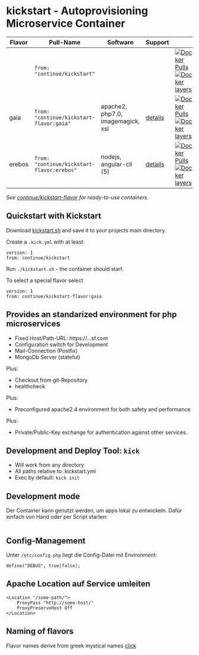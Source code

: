 # kickstart - Autoprovisioning Microservice Container

| Flavor  | Pull-Name                                  | Software                                    | Support                      |    |
|---------|--------------------------------------------|---------------------------------------------|------------------------------|----|
|         | `from: "continue/kickstart"`               | <base container>                            |                              | [![Docker Pulls](https://img.shields.io/docker/pulls/continue/kickstart.svg)](https://hub.docker.com/r/continue/kickstart/) [![Docker layers](https://images.microbadger.com/badges/image/continue/kickstart.svg)](https://microbadger.com/images/continue/kickstart) |
| gaia    | `from: "continue/kickstart-flavor:gaia"`   | apache2, php7.0, imagemagick, xsl           | [details](.flavors/gaia/)    | [![Docker Pulls](https://img.shields.io/docker/pulls/continue/kickstart-flavor:gaia.svg)](https://hub.docker.com/r/continue/kickstart/) [![Docker layers](https://images.microbadger.com/badges/image/continue/kickstart-flavor:gaia.svg)](https://microbadger.com/images/continue/kickstart-flavor:gaia) |
| erebos  | `from: "continue/kickstart-flavor:erebos"` | nodejs, angular-cli (5)                     | [details](.flavors/erebos/)  | [![Docker Pulls](https://img.shields.io/docker/pulls/continue/kickstart-flavor:erebos.svg)](https://hub.docker.com/r/continue/kickstart/) [![Docker layers](https://images.microbadger.com/badges/image/continue/kickstart-flavor:erebos.svg)](https://microbadger.com/images/continue/kickstart-flavor:erebos) |


*See [continue/kickstart-flavor](https://github.com/c7lab/kickstart-flavor) for ready-to-use containers.*


## Quickstart with Kickstart

Download [kickstart.sh](https://raw.githubusercontent.com/c7lab/kickstart/master/opt/kickstart.sh) and save
it to your projects main directory.

Create a `.kick.yml` with at least:

```
version: 1
from: continue/kickstart
```

Run `./kickstart.sh` - the container should start.

To select a special flavor select

```
version: 1
from: continue/kickstart-flavor:gaia
```


## Provides an standarized environment for php microservices

- Fixed Host/Path-URL: https://<branch>.<service-name>.<namespace>.sf.com
- Configuration switch for Development
- Mail-Connection (Postfix)
- MongoDb Server (stateful)

Plus:

- Checkout from git-Repository
- healthcheck

Plus:

- Preconfigured apache2.4 environment for both safety and performance

Plus:

- Private/Public-Key exchange for authentication against other
  services.


## Development and Deploy Tool: `kick`

- Will work from any directory
- All paths relative to .kickstart.yml
- Exec by default: `kick init`



## Development mode

Der Container kann genutzt werden, um apps lokal zu entwickeln. Dafür
einfach von Hand oder per Script starten:

```

```



## Config-Management

Unter `/etc/config.php` liegt die Config-Datei mit Environment:

```
define("DEBUG", true|false);
```



## Apache Location auf Service umleiten


```
<Location "/some-path/">
    ProxyPass "http://some-host/"
    ProxyPreserveHost Off
</Location>
```

## Naming of flavors

Flavor names derive from greek mystical names [click](https://de.wikipedia.org/wiki/Griechische_Mythologie)